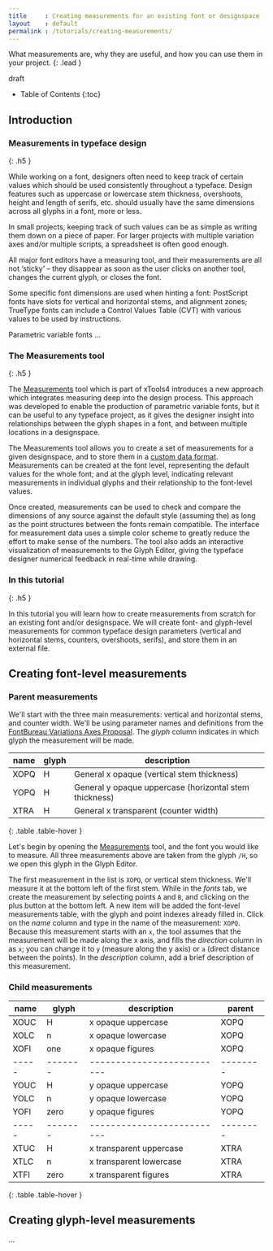 ```yaml
---
title     : Creating measurements for an existing font or designspace
layout    : default
permalink : /tutorials/creating-measurements/
---
```


What measurements are, why they are useful, and how you can use them in your project.
{: .lead }

<span class='badge bg-danger rounded-0'>draft</span>


* Table of Contents
{:toc}


Introduction
------------

### Measurements in typeface design
{: .h5 }

While working on a font, designers often need to keep track of certain values which should be used consistently throughout a typeface. Design features such as uppercase or lowercase stem thickness, overshoots, height and length of serifs, etc. should usually have the same dimensions across all glyphs in a font, more or less.

In small projects, keeping track of such values can be as simple as writing them down on a piece of paper. For larger projects with multiple variation axes and/or multiple scripts, a spreadsheet is often good enough.

All major font editors have a measuring tool, and their measurements are all not ‘sticky’ – they disappear as soon as the user clicks on another tool, changes the current glyph, or closes the font.

Some specific font dimensions are used when hinting a font: PostScript fonts have slots for vertical and horizontal stems, and alignment zones; TrueType fonts can include a Control Values Table (CVT) with various values to be used by instructions.

Parametric variable fonts ...

### The Measurements tool
{: .h5 }

The [Measurements] tool which is part of xTools4 introduces a new approach which integrates measuring deep into the design process. This approach was developed to enable the production of parametric variable fonts, but it can be useful to any typeface project, as it gives the designer insight into relationships between the glyph shapes in a font, and between multiple locations in a designspace.

The Measurements tool allows you to create a set of measurements for a given designspace, and to store them in a [custom data format]. Measurements can be created at the font level, representing the default values for the whole font; and at the glyph level, indicating relevant measurements in individual glyphs and their relationship to the font-level values.

Once created, measurements can be used to check and compare the dimensions of any source against the default style (assuming the) as long as the point structures between the fonts remain compatible. The interface for measurement data uses a simple color scheme to greatly reduce the effort to make sense of the numbers. The tool also adds an interactive visualization of measurements to the Glyph Editor, giving the typeface designer numerical feedback in real-time while drawing.

[Measurements]: #
[custom data format]: #

### In this tutorial
{: .h5 }

In this tutorial you will learn how to create measurements from scratch for an existing font and/or designspace. We will create font- and glyph-level measurements for common typeface design parameters (vertical and horizontal stems, counters, overshoots, serifs), and store them in an external file.


Creating font-level measurements
--------------------------------

### Parent measurements

We'll start with the three main measurements: vertical and horizontal stems, and counter width. We'll be using parameter names and definitions from the [FontBureau Variations Axes Proposal](#). The *glyph* column indicates in which glyph the measurement will be made. 

name | glyph | description
-----|-------|------------------------------------------------
XOPQ | H     | General x opaque (vertical stem thickness)
YOPQ | H     | General y opaque uppercase (horizontal stem thickness)
XTRA | H     | General x transparent (counter width)
{: .table .table-hover }

Let's begin by opening the [Measurements] tool, and the font you would like to measure. All three measurements above are taken from the glyph `/H`, so we open this glyph in the Glyph Editor.

The first measurement in the list is `XOPQ`, or vertical stem thickness. We'll measure it at the bottom left of the first stem. While in the *fonts* tab, we create the measurement by selecting points `A` and `B`, and clicking on the plus button at the bottom left. A new item will be added the font-level measurements table, with the glyph and point indexes already filled in. Click on the *name* column and type in the name of the measurement: `XOPQ`. Because this measurement starts with an `x`, the tool assumes that the measurement will be made along the x axis, and fills the *direction* column in as `x`; you can change it to `y` (measure along the y axis) or `a` (direct distance between the points). In the *description* column, add a brief description of this measurement.

### Child measurements

name | glyph | description              | parent 
-----|-------|--------------------------|--------
XOUC | H     | x opaque uppercase       | XOPQ   
XOLC | n     | x opaque lowercase       | XOPQ   
XOFI | one   | x opaque figures         | XOPQ   
-----|-------|--------------------------|--------
YOUC | H     | y opaque uppercase       | YOPQ   
YOLC | n     | y opaque lowercase       | YOPQ   
YOFI | zero  | y opaque figures         | YOPQ   
-----|-------|--------------------------|--------
XTUC | H     | x transparent uppercase  | XTRA   
XTLC | n     | x transparent lowercase  | XTRA   
XTFI | zero  | x transparent figures    | XTRA   
{: .table .table-hover }

<!--

### Additional measurements

name | glyph  | description            
-----|--------|-------------------------
YTOS | H      | y transparent overshoot  
WDSP | space  | x word space width
XDOT | period | x dot width
YTUC | H      | 
YTLC | H      | 
YTDE | p      | 
YTAS | d      | 

name | glyph 1 | glyph 2 | description            
-----|---------|---------|-------------------------
YTRA | d       | p       | 




-->


Creating glyph-level measurements
---------------------------------

...


